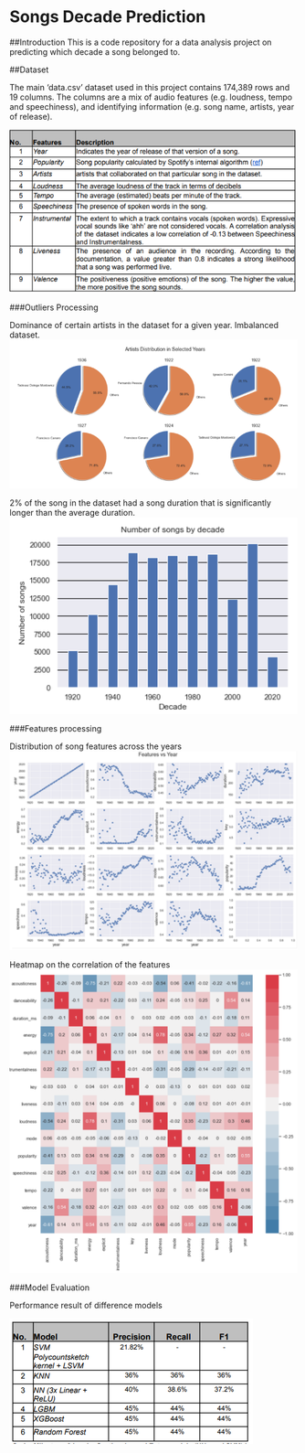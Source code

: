 # Songs Decade Prediction

##Introduction
This is a code repository for a data analysis project on predicting which decade a song belonged to. 

##Dataset

The main ‘data.csv’ dataset used in this project contains 174,389 rows and 19 columns. The
columns are a mix of audio features (e.g. loudness, tempo and speechiness), and identifying
information (e.g. song name, artists, year of release).

![img.png](img.png)

###Outliers Processing

Dominance of certain artists in the dataset for a given year. Imbalanced dataset.
![img_1.png](img_1.png)

2% of the song in the dataset had a song duration that is significantly longer than the average duration. 
![img_2.png](img_2.png)

###Features processing

Distribution of song features across the years
![img_3.png](img_3.png)

Heatmap on the correlation of the features
![img_4.png](img_4.png)

###Model Evaluation

Performance result of difference models

![img_5.png](img_5.png)





